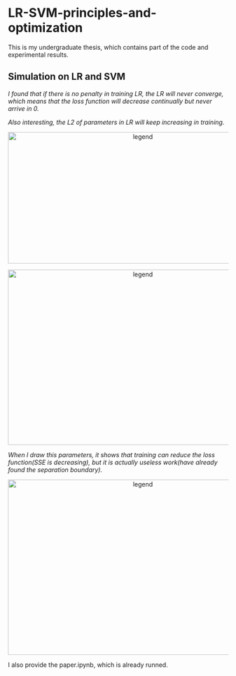 # LR-SVM-principles-and-optimization
This is my undergraduate thesis, which contains part of the code and experimental results.

## Simulation on LR and SVM

*I found that if there is no penalty in training LR, the LR will never converge, which means that the loss function will decrease continually but never arrive in 0.*

*Also interesting, the L2 of parameters in LR will keep increasing in training.*

<p align="center">
  <img src="https://github.com/digbangbang/LR-SVM-principles-and-optimization/assets/78746384/eb1b2bef-ee4d-479e-8595-2ad9fd5044fb" alt="legend" width="600" height="300">
</p>

<p align="center">
  <img src="https://github.com/digbangbang/LR-SVM-principles-and-optimization/assets/78746384/6314a4e8-e8ed-4e08-ba25-cd0862b2ae61" alt="legend" width="600" height="400">
</p>

*When I draw this parameters, it shows that training can reduce the loss function(SSE is decreasing), but it is actually useless work(have already found the separation boundary).*

<p align="center">
  <img src="https://github.com/digbangbang/LR-SVM-principles-and-optimization/assets/78746384/f55ace25-3ce4-4662-9ace-a3fbe0b37f4e" alt="legend" width="600" height="400">
</p>

I also provide the paper.ipynb, which is already runned.
